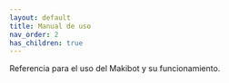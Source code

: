 ```yaml
---
layout: default
title: Manual de uso
nav_order: 2
has_children: true
---
```


Referencia para el uso del Makibot y su funcionamiento.
